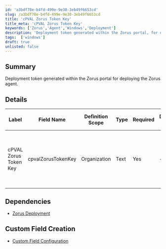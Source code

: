 ```yaml
---
id: 'a3bdf78e-b4fd-499e-9e30-3eb49f6653cd'
slug: /a3bdf78e-b4fd-499e-9e30-3eb49f6653cd
title: 'cPVAL Zorus Token Key'
title_meta: 'cPVAL Zorus Token Key'
keywords: ['Zorus','Agent','Windows','Deployment']
description: 'Deployment token generated within the Zorus portal, for deploying the Zorus agent.'
tags:  ['windows']
draft: true
unlisted: false
---
```


## Summary
Deployment token generated within the Zorus portal for deploying the Zorus agent.

## Details

| Label | Field Name | Definition Scope | Type | Required | Default Value | Technician Permission | Automation Permission | API Permission | Description | Tool Tip | Footer Text |Custom Field Tab Name |
| ----- | ---------- | ---------------- | ---- | --------- | --------------------- | --------------------- | -------------- | ----------- | -------- | ----------- |----------- | ----------- |
|cPVAL Zorus Token Key | cpvalZorusTokenKey | Organization | Text | Yes | - | Editable | Read/Write | Read/Write | Deployment token generated within the Zorus portal, for deploying the Zorus agent. | - | - |Zorus Deployment|

## Dependencies
- [Zorus Deployment](/docs/da444ba9-ae51-48f8-8913-35f206579b04)

## Custom Field Creation

- [Custom Field Configuration](https://github.com/ProVal-Tech/ninjarmm/blob/main/custom-fields/cpval-zorus-token-key.toml)
